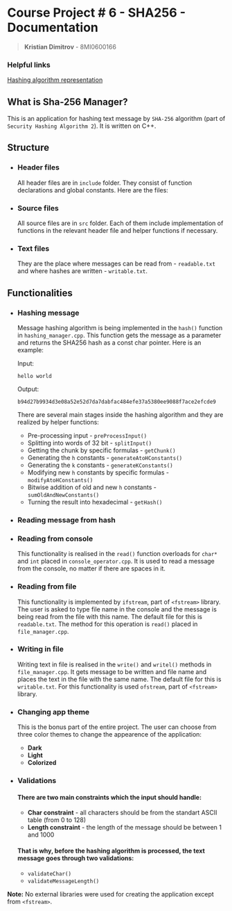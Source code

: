 # Course Project # 6 - SHA256 - Documentation
> **Kristian Dimitrov** - 8MI0600166
### Helpful links

[Hashing algorithm representation](https://sha256algorithm.com/)

## What is Sha-256 Manager?
This is an application for hashing text message by `SHA-256` algorithm (part of `Security Hashing Algorithm 2`). It is written on C++.

## Structure
- ### Header files
  All header files are in `include` folder. They consist of function declarations and global constants. Here are the files:
- ### Source files
  All source files are in `src` folder. Each of them include implementation of functions in the relevant header file and helper functions  if necessary.
- ### Text files
  They are the place where messages can be read from - `readable.txt` and where hashes are written - `writable.txt`.

## Functionalities
- ### Hashing message
  Message hashing algorithm is being implemented in the `hash()` function in `hashing_manager.cpp`. This function gets the message as a parameter and returns the SHA256 hash as a const char pointer. Here is an example:
  
  Input:
  ```
  hello world
  ```
  Output:
  ```
  b94d27b9934d3e08a52e52d7da7dabfac484efe37a5380ee9088f7ace2efcde9
  ```
  There are several main stages inside the hashing algorithm and they are realized by helper functions:
  - Pre-processing input - `preProcessInput()`
  - Splitting into words of 32 bit - `splitInput()`
  - Getting the chunk by specific formulas - `getChunk()`
  - Generating the `h` constants - `generateAtoHConstants()`
  - Generating the `k` constants - `generateKConstants()`
  - Modifying new `h` constants by specific formulas - `modifyAtoHConstants()`
  - Bitwise addition of old and new `h` constants - `sumOldAndNewConstants()`
  - Turning the result into hexadecimal - `getHash()`

- ### Reading message from hash
- ### Reading from console
  This functionality is realised in the `read()` function overloads for `char*` and `int` placed in `console_operator.cpp`. It is used to read a message from the console, no matter if there are spaces in it.
- ### Reading from file
  This functionality is implemented by `ifstream`, part of `<fstream>` library. The user is asked to type file name in the console and the message is being read from the file with this name. The default file for this is `readable.txt`. The method for this operation is `read()` placed in `file_manager.cpp`.
- ### Writing in file
  Writing text in file is realised in the `write()` and `writel()` methods in `file_manager.cpp`. It gets message to be written and file name and places the text in the file with the same name. The default file for this is `writable.txt`. For this functionality is used `ofstream`, part of `<fstream>` library.
- ### Changing app theme
  This is the bonus part of the entire project. The user can choose from three color themes to change the appearence of the application:
  - **Dark**
  - **Light**
  - **Colorized**
- ### Validations
  #### There are two main constraints which the input should handle:
  - **Char constraint** - all characters should be from the standart ASCII table (from 0 to 128)
  - **Length constraint** - the length of the message should be between 1 and 1000
  #### That is why, before the hashing algorithm is processed, the text message goes through two validations:
  - `validateChar()`
  - `validateMessageLength()`

**Note:** No external libraries were used for creating the application except from `<fstream>`.
